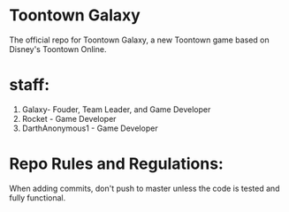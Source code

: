 # Toontown Galaxy
The official repo for Toontown Galaxy, a new Toontown game based on Disney's Toontown Online.

# staff:
 
 1. Galaxy-  Fouder,  Team Leader, and Game Developer
 2. Rocket -  Game Developer
 3.  DarthAnonymous1 - Game Developer 
# Repo Rules and Regulations:

When adding commits, don't push to master unless the code is tested and fully functional.


